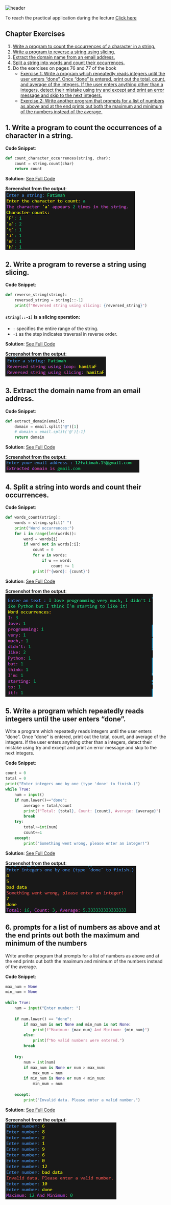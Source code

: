 ![header](https://capsule-render.vercel.app/api?type=waving&height=300&color=gradient&customColorList=13&text=Exercises&fontSize=70&animation=twinkling)

To reach the practical application during the lecture [Click here](https://github.com/FatimaALzahrani/Advanced-Programming-in-AI/blob/main/Lecture5/practical.ipynb)

## Chapter Exercises

1. [Write a program to count the occurrences of a character in a string.](#count_character)
2. [Write a program to reverse a string using slicing.](#reverse_string)
3. [Extract the domain name from an email address.](#extract_domian)
4. [Split a string into words and count their occurrences.](#split_strings)
5. Do the exercises on pages 76 and 77 of the book
   - [ Exercise 1: Write a program which repeatedly reads integers until the user enters “done”. Once “done” is entered, print out the total, count, and average of the integers. If the user enters anything other than a integers, detect their mistake using try and except and print an error message and skip to the next integers.](#repeatedly)
   - [Exercise 2: Write another program that prompts for a list of numbers as above and at the end prints out both the maximum and minimum of the numbers instead of the average.](#list_num)

## 1. Write a program to count the occurrences of a character in a string. <a name="count_character"></a>

**Code Snippet**:

```python
def count_character_occurrences(string, char):
    count = string.count(char)
    return count
```

**Solution**: [See Full Code](https://github.com/FatimaALzahrani/Advanced-Programming-in-AI/blob/main/Lecture5/Exercise1.py)

**Screenshot from the output**:
![alt text](https://github.com/FatimaALzahrani/Advanced-Programming-in-AI/blob/main/Lecture5/Screenshots/image.png)

## 2. Write a program to reverse a string using slicing. <a name="reverse_string"></a>

**Code Snippet**:

```python
def reverse_string(string):
    reversed_string = string[::-1]
    print(f"Reversed string using slicing: {reversed_string}")
```

#### `string[::-1]` is a slicing operation:

- `:` specifies the entire range of the string.
- `-1` as the step indicates traversal in reverse order.

**Solution**: [See Full Code](https://github.com/FatimaALzahrani/Advanced-Programming-in-AI/blob/main/Lecture5/Exercise2.py)

**Screenshot from the output**:
![alt text](https://github.com/FatimaALzahrani/Advanced-Programming-in-AI/blob/main/Lecture5/Screenshots/image-1.png)

## 3. Extract the domain name from an email address. <a name="extract_domian"></a>

**Code Snippet**:

```python
def extract_domain(email):
    domain = email.split("@")[1]
    # domain = email.split('@')[-1]
    return domain
```

**Solution**: [See Full Code](https://github.com/FatimaALzahrani/Advanced-Programming-in-AI/blob/main/Lecture5/Exercise3.py)

**Screenshot from the output**:
![alt text](https://github.com/FatimaALzahrani/Advanced-Programming-in-AI/blob/main/Lecture5/Screenshots/image-2.png)

## 4. Split a string into words and count their occurrences. <a name="split_strings"></a>

**Code Snippet**:

```python
def words_count(string):
    words = string.split(" ")
    print("Word occurrences:")
    for i in range(len(words)):
        word = words[i]
        if word not in words[:i]:
            count = 0
            for w in words:
                if w == word:
                    count += 1
            print(f"{word}: {count}")
```

**Solution**: [See Full Code](https://github.com/FatimaALzahrani/Advanced-Programming-in-AI/blob/main/Lecture5/Exercise4.py)

**Screenshot from the output**:
![alt text](https://github.com/FatimaALzahrani/Advanced-Programming-in-AI/blob/main/Lecture5/Screenshots/image-3.png)

## 5. Write a program which repeatedly reads integers until the user enters “done”. <a name="repeatedly"></a>

Write a program which repeatedly reads integers until the user enters “done”. Once “done” is entered, print out the total, count, and average of the integers. If the user enters anything other than a integers, detect their mistake using try and except and print an error message and skip to the next integers.

**Code Snippet**:

```python
count = 0
total = 0
print("Enter integers one by one (type 'done' to finish.)")
while True:
    num = input()
    if num.lower()=="done":
        average = total/count
        print(f"Total: {total}, Count: {count}, Average: {average}")
        break
    try:
        total+=int(num)
        count+=1
    except:
        print("Something went wrong, please enter an integer!")
```

**Solution**: [See Full Code](https://github.com/FatimaALzahrani/Advanced-Programming-in-AI/blob/main/Lecture5/Exercise5.py)

**Screenshot from the output**:
![alt text](https://github.com/FatimaALzahrani/Advanced-Programming-in-AI/blob/main/Lecture5/Screenshots/image-4.png)

## 6. prompts for a list of numbers as above and at the end prints out both the maximum and minimum of the numbers <a name="list_num"></a>

Write another program that prompts for a list of numbers as above and at the end prints out both the maximum and minimum of the numbers instead of the average.

**Code Snippet**:

```python
max_num = None
min_num = None

while True:
    num = input("Enter number: ")

    if num.lower() == "done":
        if max_num is not None and min_num is not None:
            print(f"Maximum: {max_num} And Minimum: {min_num}")
        else:
            print(f"No valid numbers were entered.")
        break

    try:
        num = int(num)
        if max_num is None or num > max_num:
            max_num = num
        if min_num is None or num < min_num:
            min_num = num

    except:
        print("Invalid data. Please enter a valid number.")
```

**Solution**: [See Full Code](https://github.com/FatimaALzahrani/Advanced-Programming-in-AI/blob/main/Lecture5/Exercise6.py)

**Screenshot from the output**:
![alt text](https://github.com/FatimaALzahrani/Advanced-Programming-in-AI/blob/main/Lecture5/Screenshots/image-5.png)
